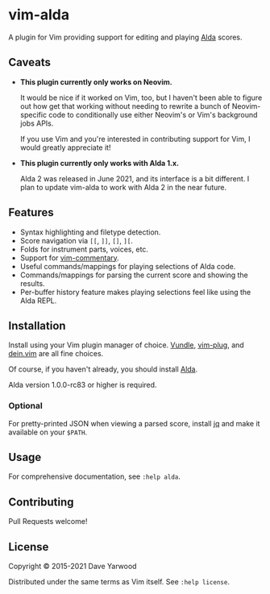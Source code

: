 # vim-alda

A plugin for Vim providing support for editing and playing [Alda][alda] scores.

## Caveats

* **This plugin currently only works on Neovim.**

  It would be nice if it worked on Vim, too, but I haven't been able to figure
  out how get that working without needing to rewrite a bunch of Neovim-specific
  code to conditionally use either Neovim's or Vim's background jobs APIs.

  If you use Vim and you're interested in contributing support for Vim, I would
  greatly appreciate it!

* **This plugin currently only works with Alda 1.x.**

  Alda 2 was released in June 2021, and its interface is a bit different. I plan
  to update vim-alda to work with Alda 2 in the near future.

## Features

* Syntax highlighting and filetype detection.
* Score navigation via `[[`, `]]`, `[]`, `][`.
* Folds for instrument parts, voices, etc.
* Support for [vim-commentary](http://github.com/tpope/vim-commentary).
* Useful commands/mappings for playing selections of Alda code.
* Commands/mappings for parsing the current score and showing the results.
* Per-buffer history feature makes playing selections feel like using the Alda
  REPL.

## Installation

Install using your Vim plugin manager of choice. [Vundle][vundle], [vim-plug][vim-plug], and [dein.vim][dein] are all fine choices.

Of course, if you haven't already, you should install [Alda][alda].

Alda version 1.0.0-rc83 or higher is required.

### Optional

For pretty-printed JSON when viewing a parsed score, install [jq][jq] and make
it available on your `$PATH`.

## Usage

For comprehensive documentation, see `:help alda`.

## Contributing

Pull Requests welcome!

## License

Copyright © 2015-2021 Dave Yarwood

Distributed under the same terms as Vim itself. See `:help license`.

[alda]: https://github.com/alda-lang/alda
[dein]: https://github.com/Shougo/dein.vim
[jq]: https://stedolan.github.io/jq/
[vundle]: https://github.com/VundleVim/Vundle.vim
[vim-plug]: https://github.com/junegunn/vim-plug
